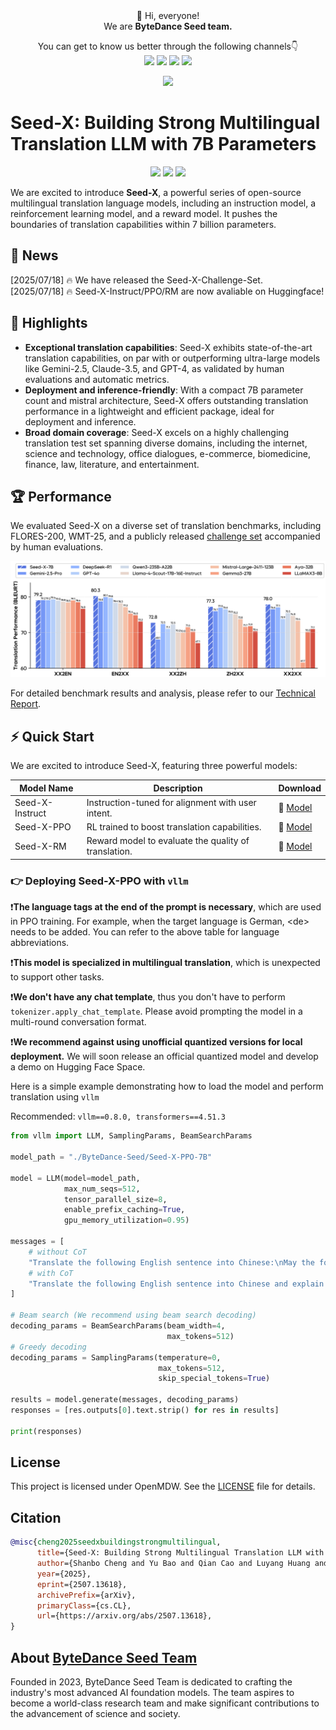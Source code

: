 <div align="center">
 👋 Hi, everyone! 
    <br>
    We are <b>ByteDance Seed team.</b>
</div>

<p align="center">
  You can get to know us better through the following channels👇
  <br>
  <a href="https://seed.bytedance.com/">
    <img src="https://img.shields.io/badge/Website-%231e37ff?style=for-the-badge&logo=bytedance&logoColor=white"></a>
  <a href="https://github.com/user-attachments/assets/5793e67c-79bb-4a59-811a-fcc7ed510bd4">
    <img src="https://img.shields.io/badge/WeChat-07C160?style=for-the-badge&logo=wechat&logoColor=white"></a>
 <a href="https://www.xiaohongshu.com/user/profile/668e7e15000000000303157d?xsec_token=ABl2-aqekpytY6A8TuxjrwnZskU-6BsMRE_ufQQaSAvjc%3D&xsec_source=pc_search">
    <img src="https://img.shields.io/badge/Xiaohongshu-%23FF2442?style=for-the-badge&logo=xiaohongshu&logoColor=white"></a>
  <a href="https://www.zhihu.com/org/dou-bao-da-mo-xing-tuan-dui/">
    <img src="https://img.shields.io/badge/zhihu-%230084FF?style=for-the-badge&logo=zhihu&logoColor=white"></a>
</p>

<div align=center>
<img src="https://github.com/user-attachments/assets/c42e675e-497c-4508-8bb9-093ad4d1f216"/></div>
</div>

<!-- 注释：以上为Seed官方信息，可直接复制使用，请注意导入“Seed WeChat”（第12行）、“Seed logo”(第20行)图片替换 -->


# Seed-X: Building Strong Multilingual Translation LLM with 7B Parameters
<p align="center">
  <a href="https://arxiv.org/pdf/2507.13618">
    <img src="https://img.shields.io/badge/Seed--X-Report-blue"></a>
  <a href="https://huggingface.co/collections/ByteDance-Seed/seed-x-6878753f2858bc17afa78543">
    <img src="https://img.shields.io/badge/Seed--X-Hugging Face-brightgreen"></a>
  <a href="https://github.com/ByteDance-Seed/Seed-X-7B/blob/main/LICENSE.openmdw">
    <img src="https://img.shields.io/badge/License-OpenMDW-yellow"></a>
</p>

<!-- 🤗 [HuggingFace]() | 📄 [Technical Report](/Technical_Report.pdf) -->


We are excited to introduce **Seed-X**, a powerful series of open-source multilingual translation language models, including an instruction model, a reinforcement learning model, and a reward model. It pushes the boundaries of translation capabilities within 7 billion parameters.

<!-- 注释：以上为项目基础信息，以项目COMET举例，Comet一级标题（第25行）、徽章Comet名字（第28、30、32、34行）记得替换，徽章可按需使用
请注意，徽章可根据具体项目自定义，如技术成果落地页、技术成果报告/Paper、Hugging Face、项目微信交流群、License、打榜榜单等，更换名字和链接即可；
专属微信群出现在两个位置，第34行、第42行，可以联系EB同学创建 -->

## 📢 News
[2025/07/18] 🔥 We have released the Seed-X-Challenge-Set.
<br>
[2025/07/18] 🔥 Seed-X-Instruct/PPO/RM are now avaliable on Huggingface!

## 🌟 Highlights

* **Exceptional translation capabilities**: Seed-X exhibits state-of-the-art translation capabilities, on par with or outperforming ultra-large models like Gemini-2.5, Claude-3.5, and GPT-4, as validated by human evaluations and automatic metrics.
* **Deployment and inference-friendly**: With a compact 7B parameter count and mistral architecture, Seed-X offers outstanding translation performance in a lightweight and efficient package, ideal for deployment and inference.
* **Broad domain coverage**: Seed-X excels on a highly challenging translation test set spanning diverse domains, including the internet, science and technology, office dialogues, e-commerce, biomedicine, finance, law, literature, and entertainment.

## 🏆 Performance

We evaluated Seed-X on a diverse set of translation benchmarks, including FLORES-200, WMT-25, and a publicly released [challenge set](https://github.com/ByteDance-Seed/Seed-X-7B/tree/main/challenge_set) accompanied by human evaluations.

![performance](/imgs/model_comparsion.png)

For detailed benchmark results and analysis, please refer to our [Technical Report](https://arxiv.org/pdf/2507.13618).

## ⚡ Quick Start
We are excited to introduce Seed-X, featuring three powerful models:

| Model Name  | Description | Download |
| ----------- | ----------- |-----------
| Seed-X-Instruct  | Instruction-tuned for alignment with user intent. |🤗 [Model](https://huggingface.co/ByteDance-Seed/Seed-X-Instruct-7B)|
| Seed-X-PPO | RL trained to boost translation capabilities.     | 🤗 [Model](https://huggingface.co/ByteDance-Seed/Seed-X-PPO-7B)|
|Seed-X-RM | Reward model to evaluate the quality of translation.|  🤗 [Model](https://huggingface.co/ByteDance-Seed/Seed-X-RM-7B)| 

### 👉 Deploying Seed-X-PPO with ```vllm```

❗**The language tags at the end of the prompt is necessary**, which are used in PPO training. For example, when the target language is German, \<de\> needs to be added. You can refer to the above table for language abbreviations.

❗**This model is specialized in multilingual translation**, which is unexpected to support other tasks. 

❗**We don't have any chat template**, thus you don't have to perform ```tokenizer.apply_chat_template```. Please avoid prompting the model in a multi-round conversation format.

❗**We recommend against using unofficial quantized versions for local deployment.** We will soon release an official quantized model and develop a demo on Hugging Face Space.

Here is a simple example demonstrating how to load the model and perform translation using ```vllm```

Recommended: ```vllm==0.8.0, transformers==4.51.3```
```python
from vllm import LLM, SamplingParams, BeamSearchParams

model_path = "./ByteDance-Seed/Seed-X-PPO-7B"

model = LLM(model=model_path,
            max_num_seqs=512,
            tensor_parallel_size=8,
            enable_prefix_caching=True, 
            gpu_memory_utilization=0.95)

messages = [
    # without CoT
    "Translate the following English sentence into Chinese:\nMay the force be with you <zh>",
    # with CoT
    "Translate the following English sentence into Chinese and explain it in detail:\nMay the force be with you <zh>" 
]

# Beam search (We recommend using beam search decoding)
decoding_params = BeamSearchParams(beam_width=4,
                                   max_tokens=512)
# Greedy decoding
decoding_params = SamplingParams(temperature=0,
                                 max_tokens=512,
                                 skip_special_tokens=True)

results = model.generate(messages, decoding_params)
responses = [res.outputs[0].text.strip() for res in results]

print(responses)
```
## License
This project is licensed under OpenMDW. See the [LICENSE](https://github.com/ByteDance-Seed/Seed-X-7B/blob/main/LICENSE.openmdw) file for details.

## Citation
```bibtex
@misc{cheng2025seedxbuildingstrongmultilingual,
      title={Seed-X: Building Strong Multilingual Translation LLM with 7B Parameters}, 
      author={Shanbo Cheng and Yu Bao and Qian Cao and Luyang Huang and Liyan Kang and Zhicheng Liu and Yu Lu and Wenhao Zhu and Jingwen Chen and Zhichao Huang and Tao Li and Yifu Li and Huiying Lin and Sitong Liu and Ningxin Peng and Shuaijie She and Lu Xu and Nuo Xu and Sen Yang and Runsheng Yu and Yiming Yu and Liehao Zou and Hang Li and Lu Lu and Yuxuan Wang and Yonghui Wu},
      year={2025},
      eprint={2507.13618},
      archivePrefix={arXiv},
      primaryClass={cs.CL},
      url={https://arxiv.org/abs/2507.13618}, 
}
```
## About [ByteDance Seed Team](https://seed.bytedance.com/)

Founded in 2023, ByteDance Seed Team is dedicated to crafting the industry's most advanced AI foundation models. The team aspires to become a world-class research team and make significant contributions to the advancement of science and society.

<!-- 注释：About ByteDance Seed Team可直接复制使用 -->

